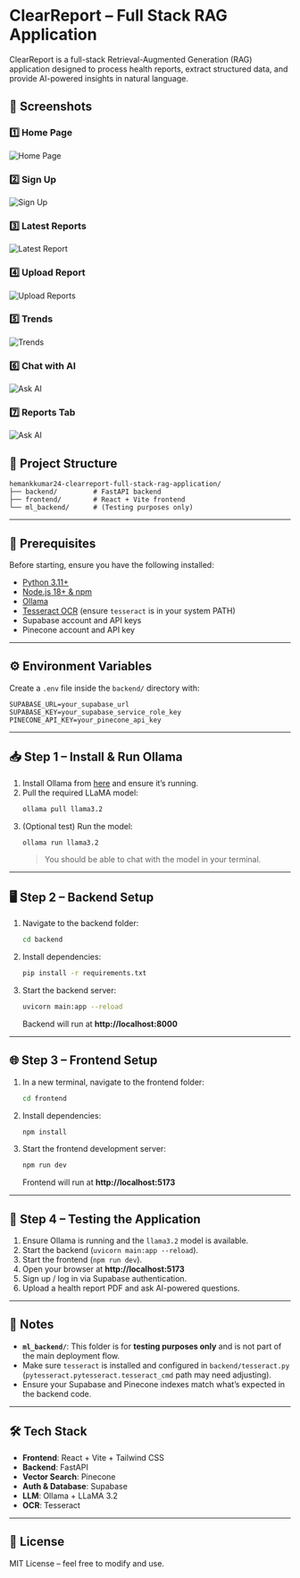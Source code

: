 # ClearReport – Full Stack RAG Application

ClearReport is a full-stack Retrieval-Augmented Generation (RAG) application designed to process health reports, extract structured data, and provide AI-powered insights in natural language.

## 📸 Screenshots

### 1️⃣ Home Page
![Home Page](screenshots/home.png)

### 2️⃣ Sign Up
![Sign Up](screenshots/signup.png)

### 3️⃣ Latest Reports
![Latest Report](screenshots/latestreports.png)

### 4️⃣ Upload Report
![Upload Reports](screenshots/uploadreport.png)

### 5️⃣ Trends
![Trends](screenshots/trends.png)

### 6️⃣ Chat with AI
![Ask AI](screenshots/askai.png)

### 7️⃣ Reports Tab
![Ask AI](screenshots/reports.png)


## 📂 Project Structure
```
hemankkumar24-clearreport-full-stack-rag-application/
├── backend/         # FastAPI backend
├── frontend/        # React + Vite frontend
└── ml_backend/      # (Testing purposes only)
```

---

## 🚀 Prerequisites

Before starting, ensure you have the following installed:

- [Python 3.11+](https://www.python.org/downloads/)
- [Node.js 18+ & npm](https://nodejs.org/en/download)
- [Ollama](https://ollama.ai/download)
- [Tesseract OCR](https://tesseract-ocr.github.io/tessdoc/Installation.html) (ensure `tesseract` is in your system PATH)
- Supabase account and API keys
- Pinecone account and API key

---

## ⚙️ Environment Variables

Create a `.env` file inside the `backend/` directory with:

```env
SUPABASE_URL=your_supabase_url
SUPABASE_KEY=your_supabase_service_role_key
PINECONE_API_KEY=your_pinecone_api_key
```

---

## 📥 Step 1 – Install & Run Ollama

1. Install Ollama from [here](https://ollama.ai/download) and ensure it’s running.
2. Pull the required LLaMA model:
   ```bash
   ollama pull llama3.2
   ```
3. (Optional test) Run the model:
   ```bash
   ollama run llama3.2
   ```
   > You should be able to chat with the model in your terminal.

---

## 🖥️ Step 2 – Backend Setup

1. Navigate to the backend folder:
   ```bash
   cd backend
   ```

2. Install dependencies:
   ```bash
   pip install -r requirements.txt
   ```
3. Start the backend server:
   ```bash
   uvicorn main:app --reload
   ```
   Backend will run at **http://localhost:8000**

---

## 🌐 Step 3 – Frontend Setup

1. In a new terminal, navigate to the frontend folder:
   ```bash
   cd frontend
   ```
2. Install dependencies:
   ```bash
   npm install
   ```
3. Start the frontend development server:
   ```bash
   npm run dev
   ```
   Frontend will run at **http://localhost:5173**

---

## 🧪 Step 4 – Testing the Application

1. Ensure Ollama is running and the `llama3.2` model is available.
2. Start the backend (`uvicorn main:app --reload`).
3. Start the frontend (`npm run dev`).
4. Open your browser at **http://localhost:5173**
5. Sign up / log in via Supabase authentication.
6. Upload a health report PDF and ask AI-powered questions.

---

## 📌 Notes

- **`ml_backend/`**: This folder is for **testing purposes only** and is not part of the main deployment flow.
- Make sure `tesseract` is installed and configured in `backend/tesseract.py` (`pytesseract.pytesseract.tesseract_cmd` path may need adjusting).
- Ensure your Supabase and Pinecone indexes match what’s expected in the backend code.

---

## 🛠️ Tech Stack

- **Frontend**: React + Vite + Tailwind CSS
- **Backend**: FastAPI
- **Vector Search**: Pinecone
- **Auth & Database**: Supabase
- **LLM**: Ollama + LLaMA 3.2
- **OCR**: Tesseract

---

## 📄 License

MIT License – feel free to modify and use.
